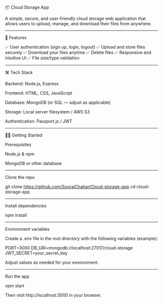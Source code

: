 📦 Cloud Storage App

A simple, secure, and user-friendly cloud storage web application that allows users to upload, manage, and download their files from anywhere.


---

🚀 Features

✅ User authentication (sign up, login, logout)
✅ Upload and store files securely
✅ Download your files anytime
✅ Delete files
✅ Responsive and intuitive UI
✅ File size/type validation


---

🛠️ Tech Stack

Backend: Node.js, Express

Frontend: HTML, CSS, JavaScript

Database: MongoDB (or SQL — adjust as applicable)

Storage: Local server filesystem / AWS S3 

Authentication: Passport.js / JWT 



---

🧑‍💻 Getting Started

Prerequisites

Node.js & npm

MongoDB or other database



---

Clone the repo

git clone https://github.com/SoorajChahar/Cloud-storage-app
cd cloud-storage-app


---

Install dependencies

npm install


---

Environment variables

Create a .env file in the root directory with the following variables (example):

PORT=3000
DB_URI=mongodb://localhost:27017/cloud-storage
JWT_SECRET=your_secret_key

Adjust values as needed for your environment.


---

Run the app

npm start

Then visit http://localhost:3000 in your browser.

